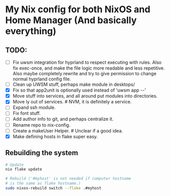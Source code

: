 # My Nix config for both NixOS and Home Manager (And basically everything)

## TODO:

 - [ ] Fix uwsm integration for hyprland to respect executing with rules. Also fix exec-once, and make the file logic more readable and less repetitive.
 Also maybe completely rewrite and try to give permission to change normal hyprland config file.
 - [ ] Clean up UWSM stuff, perhaps make module in desktops/
 - [x] Fix so that app2unit is optionally used instead of 'uwsm app --'
 - [x] Move stuff into services, and all around put modules into directories.
 - [x] Move ly out of services. # NVM, it is definitely a service.
 - [ ] Expand ssh module.
 - [ ] Fix font stuff.
 - [ ] Add author info to git, and perhaps centralize it.
 - [ ] Rename repo to nix-config.
 - [ ] Create a makeUser Helper. # Unclear if a good idea.
 - [x] Make defining hosts in flake super easy.

## Rebuilding the system

```sh
# Update
nix flake update

# Rebuild ('#myhost' is not needed if computer hostname
# is the same as flake hostname.)
sudo nixos-rebuild switch --flake .#myhost
```

